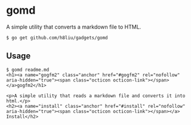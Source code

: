 # gomd

A simple utility that converts a markdown file to HTML.

```
$ go get github.com/h8liu/gadgets/gomd
```

## Usage

```
$ gomd readme.md
<h1><a name="gogfm2" class="anchor" href="#gogfm2" rel="nofollow" aria-hidden="true"><span class="octicon octicon-link"></span></a>gogfm2</h1>

<p>A simple utility that reads a markdown file and converts it into html.</p>
<h2><a name="install" class="anchor" href="#install" rel="nofollow" aria-hidden="true"><span class="octicon octicon-link"></span></a>
Install</h2>

```
